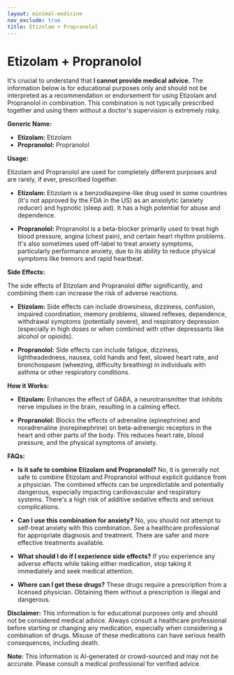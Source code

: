 ```yaml
---
layout: minimal-medicine
nav_exclude: true
title: Etizolam + Propranolol
---
```


# Etizolam + Propranolol

It's crucial to understand that **I cannot provide medical advice.**  The information below is for educational purposes only and should not be interpreted as a recommendation or endorsement for using Etizolam and Propranolol in combination.  This combination is not typically prescribed together and using them without a doctor's supervision is extremely risky.

**Generic Name:**

* **Etizolam:** Etizolam
* **Propranolol:** Propranolol


**Usage:**

Etizolam and Propranolol are used for completely different purposes and are rarely, if ever, prescribed together.

* **Etizolam:**  Etizolam is a benzodiazepine-like drug used in some countries (it's not approved by the FDA in the US) as an anxiolytic (anxiety reducer) and hypnotic (sleep aid).  It has a high potential for abuse and dependence.

* **Propranolol:** Propranolol is a beta-blocker primarily used to treat high blood pressure, angina (chest pain), and certain heart rhythm problems. It's also sometimes used off-label to treat anxiety symptoms, particularly performance anxiety, due to its ability to reduce physical symptoms like tremors and rapid heartbeat.


**Side Effects:**

The side effects of Etizolam and Propranolol differ significantly, and combining them can increase the risk of adverse reactions.

* **Etizolam:**  Side effects can include drowsiness, dizziness, confusion, impaired coordination, memory problems, slowed reflexes, dependence, withdrawal symptoms (potentially severe), and respiratory depression (especially in high doses or when combined with other depressants like alcohol or opioids).

* **Propranolol:** Side effects can include fatigue, dizziness, lightheadedness, nausea, cold hands and feet, slowed heart rate, and bronchospasm (wheezing, difficulty breathing) in individuals with asthma or other respiratory conditions.


**How it Works:**

* **Etizolam:**  Enhances the effect of GABA, a neurotransmitter that inhibits nerve impulses in the brain, resulting in a calming effect.

* **Propranolol:** Blocks the effects of adrenaline (epinephrine) and noradrenaline (norepinephrine) on beta-adrenergic receptors in the heart and other parts of the body. This reduces heart rate, blood pressure, and the physical symptoms of anxiety.


**FAQs:**

* **Is it safe to combine Etizolam and Propranolol?** No, it is generally not safe to combine Etizolam and Propranolol without explicit guidance from a physician. The combined effects can be unpredictable and potentially dangerous, especially impacting cardiovascular and respiratory systems.  There's a high risk of additive sedative effects and serious complications.

* **Can I use this combination for anxiety?** No, you should not attempt to self-treat anxiety with this combination.  See a healthcare professional for appropriate diagnosis and treatment.  There are safer and more effective treatments available.

* **What should I do if I experience side effects?**  If you experience any adverse effects while taking either medication, stop taking it immediately and seek medical attention.

* **Where can I get these drugs?**  These drugs require a prescription from a licensed physician. Obtaining them without a prescription is illegal and dangerous.

**Disclaimer:** This information is for educational purposes only and should not be considered medical advice.  Always consult a healthcare professional before starting or changing any medication, especially when considering a combination of drugs.  Misuse of these medications can have serious health consequences, including death.


**Note:** This information is AI-generated or crowd-sourced and may not be accurate. Please consult a medical professional for verified advice.